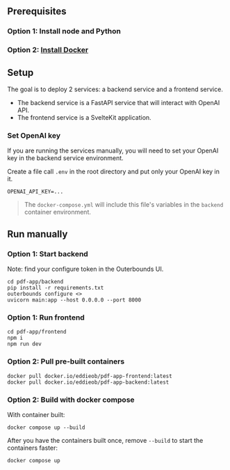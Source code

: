 ## Prerequisites

### Option 1: Install node and Python

### Option 2: [Install Docker](https://docs.docker.com/engine/install/)

## Setup

The goal is to deploy 2 services: a backend service and a frontend service.
- The backend service is a FastAPI service that will interact with OpenAI API.
- The frontend service is a SvelteKit application.

### Set OpenAI key

If you are running the services manually, you will need to set your OpenAI key in the backend service environment.

Create a file call `.env` in the root directory and put only your OpenAI key in it.
```
OPENAI_API_KEY=...
```

> The `docker-compose.yml` will include this file's variables in the `backend` container environment.

## Run manually

### Option 1: Start backend

Note: find your configure token in the Outerbounds UI.

```
cd pdf-app/backend
pip install -r requirements.txt
outerbounds configure <>
uvicorn main:app --host 0.0.0.0 --port 8000
```

### Option 1: Run frontend
```
cd pdf-app/frontend
npm i
npm run dev
```


### Option 2: Pull pre-built containers

```
docker pull docker.io/eddieob/pdf-app-frontend:latest
docker pull docker.io/eddieob/pdf-app-backend:latest
```

### Option 2: Build with docker compose

With container built:
```
docker compose up --build
```

After you have the containers built once, remove `--build` to start the containers faster:
```
docker compose up
```
